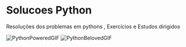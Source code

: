 # Solucoes Python
 Resoluções dos problemas em pythons , Exercícios e Estudos dirigidos

 
 ![PythonPoweredGIF](https://github.com/Ocante/Solucoes-Python/assets/63821194/aef6a8f3-0aa9-462c-a5cf-3b99fa3dda88)
 ![PythonBelovedGIF](https://github.com/Ocante/Solucoes-Python/assets/63821194/6b014a08-9bd0-4c6b-b276-f5c873389cfa)
